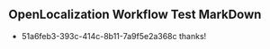 ## OpenLocalization Workflow Test MarkDown
* 51a6feb3-393c-414c-8b11-7a9f5e2a368c 
thanks!<!--HONumber=Mar16_HO1-->
